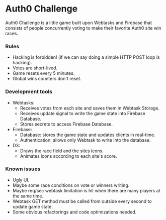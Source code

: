 # Auth0 Challenge

Auth0 Challenge is a little game built upon Webtasks and Firebase that consists of people concurrently voting to make their favorite Auth0 site win races.

### Rules
- Hacking is forbidden! (if we can say doing a simple HTTP POST loop is hacking).
- Votes are short-lived.
- Game resets every 5 minutes.
- Global wins counters don't reset.

### Development tools
- Webtasks: 
  - Receives votes from each site and saves them in Webtask Storage.
  - Receives update signal to write the game state into Firebase Database.
  - Stores secrets to access Firebase Database.
- Firebase:
  - Database: stores the game state and updates clients in real-time.
  - Authentication: allows only Webtask to write into the database.
- D3:
  - Draws the race field and the sites icons.
  - Animates icons according to each site's score.
  
### Known issues
- Ugly UI.
- Maybe some race conditions on vote or winners writing.
- Maybe req/sec webtask limitation is hit when there are many players at the same time.
- Webtask GET method must be called from outside every second to update game state.
- Some obvious refactorings and code optimizations needed.
